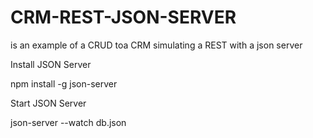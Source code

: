# CRM-REST-JSON-SERVER
is an example of a CRUD toa CRM simulating a REST with a json server

Install JSON Server

npm install -g json-server

Start JSON Server

json-server --watch db.json
